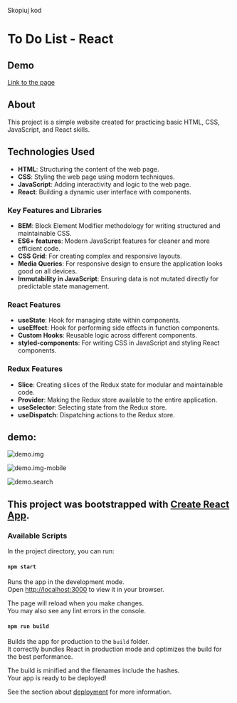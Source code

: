 Skopiuj kod
# To Do List - React

## Demo
[Link to the page](https://todolist-react)

## About

This project is a simple website created for practicing basic HTML, CSS, JavaScript, and React skills.

## Technologies Used

- **HTML**: Structuring the content of the web page.
- **CSS**: Styling the web page using modern techniques.
- **JavaScript**: Adding interactivity and logic to the web page.
- **React**: Building a dynamic user interface with components.

### Key Features and Libraries

- **BEM**: Block Element Modifier methodology for writing structured and maintainable CSS.
- **ES6+ features**: Modern JavaScript features for cleaner and more efficient code.
- **CSS Grid**: For creating complex and responsive layouts.
- **Media Queries**: For responsive design to ensure the application looks good on all devices.
- **Immutability in JavaScript**: Ensuring data is not mutated directly for predictable state management.

### React Features

- **useState**: Hook for managing state within components.
- **useEffect**: Hook for performing side effects in function components.
- **Custom Hooks**: Reusable logic across different components.
- **styled-components**: For writing CSS in JavaScript and styling React components.

### Redux Features

- **Slice**: Creating slices of the Redux state for modular and maintainable code.
- **Provider**: Making the Redux store available to the entire application.
- **useSelector**: Selecting state from the Redux store.
- **useDispatch**: Dispatching actions to the Redux store.

## demo:
![demo.img](https://github.com/DorotaKar/todolist-react/blob/main/public/img-readme.png)

![demo.img-mobile](https://github.com/DorotaKar/todolist-react/blob/main/public/img-readme-mobile.png)

![demo.search](https://github.com/DorotaKar/todolist-react/blob/main/public/img-readme-search.png)


## This project was bootstrapped with [Create React App](https://github.com/facebook/create-react-app).

### Available Scripts

In the project directory, you can run:

#### `npm start`

Runs the app in the development mode.\
Open [http://localhost:3000](http://localhost:3000) to view it in your browser.

The page will reload when you make changes.\
You may also see any lint errors in the console.

#### `npm run build`

Builds the app for production to the `build` folder.\
It correctly bundles React in production mode and optimizes the build for the best performance.

The build is minified and the filenames include the hashes.\
Your app is ready to be deployed!

See the section about [deployment](https://facebook.github.io/create-react-app/docs/deployment) for more information.
